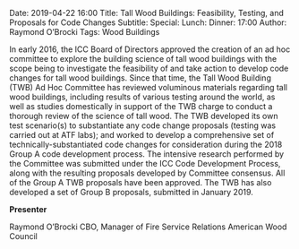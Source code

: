 Date: 2019-04-22 16:00
Title: Tall Wood Buildings: Feasibility, Testing, and Proposals for Code Changes
Subtitle: 
Special: 
Lunch:
Dinner: 17:00
Author: Raymond O’Brocki
Tags: Wood Buildings

In early 2016, the ICC Board of Directors approved the creation of an ad hoc committee to explore the building science of tall wood buildings with the scope being to investigate the feasibility of and take action to develop code changes for tall wood buildings. Since that time, the Tall Wood Building (TWB) Ad Hoc Committee has reviewed voluminous materials regarding tall wood buildings, including results of various testing around the world, as well as studies domestically in support of the TWB charge to conduct a thorough review of the science of tall wood. The TWB developed its own test scenario(s) to substantiate any code change proposals (testing was carried out at ATF labs); and worked to develop a comprehensive set of technically-substantiated code changes for consideration during the 2018 Group A code development process. The intensive research performed by the Committee was submitted under the ICC Code Development Process, along with the resulting proposals developed by Committee consensus. All of the Group A TWB proposals have been approved. The TWB has also developed a set of Group B proposals, submitted in January 2019.

**Presenter**

Raymond O’Brocki
CBO, Manager of Fire Service Relations
American Wood Council